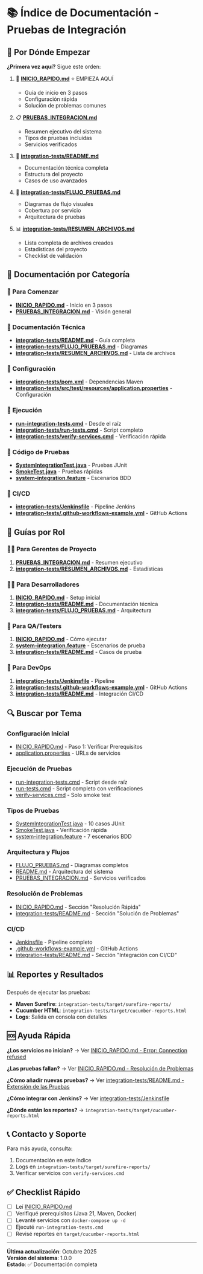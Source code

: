 # 📚 Índice de Documentación - Pruebas de Integración

## 🚀 Por Dónde Empezar

**¿Primera vez aquí?** Sigue este orden:

1. 📖 **[INICIO_RAPIDO.md](integration-tests/INICIO_RAPIDO.md)** ⭐ EMPIEZA AQUÍ
   - Guía de inicio en 3 pasos
   - Configuración rápida
   - Solución de problemas comunes

2. 📋 **[PRUEBAS_INTEGRACION.md](PRUEBAS_INTEGRACION.md)**
   - Resumen ejecutivo del sistema
   - Tipos de pruebas incluidas
   - Servicios verificados

3. 📘 **[integration-tests/README.md](integration-tests/README.md)**
   - Documentación técnica completa
   - Estructura del proyecto
   - Casos de uso avanzados

4. 🔄 **[integration-tests/FLUJO_PRUEBAS.md](integration-tests/FLUJO_PRUEBAS.md)**
   - Diagramas de flujo visuales
   - Cobertura por servicio
   - Arquitectura de pruebas

5. 📊 **[integration-tests/RESUMEN_ARCHIVOS.md](integration-tests/RESUMEN_ARCHIVOS.md)**
   - Lista completa de archivos creados
   - Estadísticas del proyecto
   - Checklist de validación

## 📂 Documentación por Categoría

### 🎯 Para Comenzar
- **[INICIO_RAPIDO.md](integration-tests/INICIO_RAPIDO.md)** - Inicio en 3 pasos
- **[PRUEBAS_INTEGRACION.md](PRUEBAS_INTEGRACION.md)** - Visión general

### 📖 Documentación Técnica
- **[integration-tests/README.md](integration-tests/README.md)** - Guía completa
- **[integration-tests/FLUJO_PRUEBAS.md](integration-tests/FLUJO_PRUEBAS.md)** - Diagramas
- **[integration-tests/RESUMEN_ARCHIVOS.md](integration-tests/RESUMEN_ARCHIVOS.md)** - Lista de archivos

### 🔧 Configuración
- **[integration-tests/pom.xml](integration-tests/pom.xml)** - Dependencias Maven
- **[integration-tests/src/test/resources/application.properties](integration-tests/src/test/resources/application.properties)** - Configuración

### 🚀 Ejecución
- **[run-integration-tests.cmd](run-integration-tests.cmd)** - Desde el raíz
- **[integration-tests/run-tests.cmd](integration-tests/run-tests.cmd)** - Script completo
- **[integration-tests/verify-services.cmd](integration-tests/verify-services.cmd)** - Verificación rápida

### 🧪 Código de Pruebas
- **[SystemIntegrationTest.java](integration-tests/src/test/java/com/taller/integration/tests/SystemIntegrationTest.java)** - Pruebas JUnit
- **[SmokeTest.java](integration-tests/src/test/java/com/taller/integration/tests/SmokeTest.java)** - Pruebas rápidas
- **[system-integration.feature](integration-tests/src/test/resources/features/system-integration.feature)** - Escenarios BDD

### 🔄 CI/CD
- **[integration-tests/Jenkinsfile](integration-tests/Jenkinsfile)** - Pipeline Jenkins
- **[integration-tests/.github-workflows-example.yml](integration-tests/.github-workflows-example.yml)** - GitHub Actions

## 🎯 Guías por Rol

### 👨‍💼 Para Gerentes de Proyecto
1. **[PRUEBAS_INTEGRACION.md](PRUEBAS_INTEGRACION.md)** - Resumen ejecutivo
2. **[integration-tests/RESUMEN_ARCHIVOS.md](integration-tests/RESUMEN_ARCHIVOS.md)** - Estadísticas

### 👨‍💻 Para Desarrolladores
1. **[INICIO_RAPIDO.md](integration-tests/INICIO_RAPIDO.md)** - Setup inicial
2. **[integration-tests/README.md](integration-tests/README.md)** - Documentación técnica
3. **[integration-tests/FLUJO_PRUEBAS.md](integration-tests/FLUJO_PRUEBAS.md)** - Arquitectura

### 🧪 Para QA/Testers
1. **[INICIO_RAPIDO.md](integration-tests/INICIO_RAPIDO.md)** - Cómo ejecutar
2. **[system-integration.feature](integration-tests/src/test/resources/features/system-integration.feature)** - Escenarios de prueba
3. **[integration-tests/README.md](integration-tests/README.md)** - Casos de prueba

### 🔧 Para DevOps
1. **[integration-tests/Jenkinsfile](integration-tests/Jenkinsfile)** - Pipeline
2. **[integration-tests/.github-workflows-example.yml](integration-tests/.github-workflows-example.yml)** - GitHub Actions
3. **[integration-tests/README.md](integration-tests/README.md)** - Integración CI/CD

## 🔍 Buscar por Tema

### Configuración Inicial
- [INICIO_RAPIDO.md](integration-tests/INICIO_RAPIDO.md) - Paso 1: Verificar Prerequisitos
- [application.properties](integration-tests/src/test/resources/application.properties) - URLs de servicios

### Ejecución de Pruebas
- [run-integration-tests.cmd](run-integration-tests.cmd) - Script desde raíz
- [run-tests.cmd](integration-tests/run-tests.cmd) - Script completo con verificaciones
- [verify-services.cmd](integration-tests/verify-services.cmd) - Solo smoke test

### Tipos de Pruebas
- [SystemIntegrationTest.java](integration-tests/src/test/java/com/taller/integration/tests/SystemIntegrationTest.java) - 10 casos JUnit
- [SmokeTest.java](integration-tests/src/test/java/com/taller/integration/tests/SmokeTest.java) - Verificación rápida
- [system-integration.feature](integration-tests/src/test/resources/features/system-integration.feature) - 7 escenarios BDD

### Arquitectura y Flujos
- [FLUJO_PRUEBAS.md](integration-tests/FLUJO_PRUEBAS.md) - Diagramas completos
- [README.md](README.md) - Arquitectura del sistema
- [PRUEBAS_INTEGRACION.md](PRUEBAS_INTEGRACION.md) - Servicios verificados

### Resolución de Problemas
- [INICIO_RAPIDO.md](integration-tests/INICIO_RAPIDO.md) - Sección "Resolución Rápida"
- [integration-tests/README.md](integration-tests/README.md) - Sección "Solución de Problemas"

### CI/CD
- [Jenkinsfile](integration-tests/Jenkinsfile) - Pipeline completo
- [.github-workflows-example.yml](integration-tests/.github-workflows-example.yml) - GitHub Actions
- [integration-tests/README.md](integration-tests/README.md) - Sección "Integración con CI/CD"

## 📊 Reportes y Resultados

Después de ejecutar las pruebas:
- **Maven Surefire**: `integration-tests/target/surefire-reports/`
- **Cucumber HTML**: `integration-tests/target/cucumber-reports.html`
- **Logs**: Salida en consola con detalles

## 🆘 Ayuda Rápida

**¿Los servicios no inician?**
→ Ver [INICIO_RAPIDO.md - Error: Connection refused](integration-tests/INICIO_RAPIDO.md#error-connection-refused)

**¿Las pruebas fallan?**
→ Ver [INICIO_RAPIDO.md - Resolución de Problemas](integration-tests/INICIO_RAPIDO.md#-resolución-rápida-de-problemas)

**¿Cómo añadir nuevas pruebas?**
→ Ver [integration-tests/README.md - Extensión de las Pruebas](integration-tests/README.md#extensión-de-las-pruebas)

**¿Cómo integrar con Jenkins?**
→ Ver [integration-tests/Jenkinsfile](integration-tests/Jenkinsfile)

**¿Dónde están los reportes?**
→ `integration-tests/target/cucumber-reports.html`

## 📞 Contacto y Soporte

Para más ayuda, consulta:
1. Documentación en este índice
2. Logs en `integration-tests/target/surefire-reports/`
3. Verificar servicios con `verify-services.cmd`

## ✅ Checklist Rápido

- [ ] Leí [INICIO_RAPIDO.md](integration-tests/INICIO_RAPIDO.md)
- [ ] Verifiqué prerequisitos (Java 21, Maven, Docker)
- [ ] Levanté servicios con `docker-compose up -d`
- [ ] Ejecuté `run-integration-tests.cmd`
- [ ] Revisé reportes en `target/cucumber-reports.html`

---

**Última actualización**: Octubre 2025  
**Versión del sistema**: 1.0.0  
**Estado**: ✅ Documentación completa

